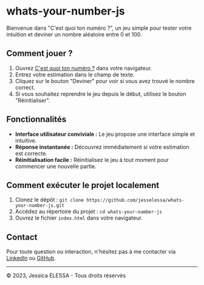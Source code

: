# whats-your-number-js

Bienvenue dans "C'est quoi ton numéro ?", un jeu simple pour tester votre intuition et deviner un nombre aléatoire entre 0 et 100.

## Comment jouer ?

1. Ouvrez [C'est quoi ton numéro ?](https://jesselessa.github.io/whats-your-number-js/) dans votre navigateur.
2. Entrez votre estimation dans le champ de texte.
3. Cliquez sur le bouton "Deviner" pour voir si vous avez trouvé le nombre correct.
4. Si vous souhaitez reprendre le jeu depuis le début, utilisez le bouton "Réinitialiser".

## Fonctionnalités

- **Interface utilisateur conviviale :** Le jeu propose une interface simple et intuitive.
- **Réponse instantanée :** Découvrez immédiatement si votre estimation est correcte.
- **Réinitialisation facile :** Réinitialisez le jeu à tout moment pour commencer une nouvelle partie.

## Comment exécuter le projet localement

1. Clonez le dépôt : `git clone https://github.com/jesselessa/whats-your-number-js.git`
2. Accédez au répertoire du projet : `cd whats-your-number-js`
3. Ouvrez le fichier `index.html` dans votre navigateur.

## Contact

Pour toute question ou interaction, n'hésitez pas à me contacter via [LinkedIn](https://www.linkedin.com/in/jessica-elessa/) ou [GitHub](https://github.com/jesselessa).

---

&copy; 2023, Jessica ELESSA - Tous droits réservés
